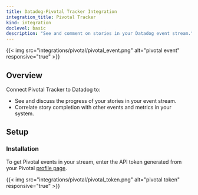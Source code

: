 ```yaml
---
title: Datadog-Pivotal Tracker Integration
integration_title: Pivotal Tracker
kind: integration
doclevel: basic
description: "See and comment on stories in your Datadog event stream."
---
```


{{< img src="integrations/pivotal/pivotal_event.png" alt="pivotal event" responsive="true" >}}

## Overview

Connect Pivotal Tracker to Datadog to:

* See and discuss the progress of your stories in your event stream.
* Correlate story completion with other events and metrics in your system.

## Setup
### Installation 

To get Pivotal events in your stream, enter the API token generated from your Pivotal [profile page](https://www.pivotaltracker.com/signin).

{{< img src="integrations/pivotal/pivotal_token.png" alt="pivotal token" responsive="true" >}}